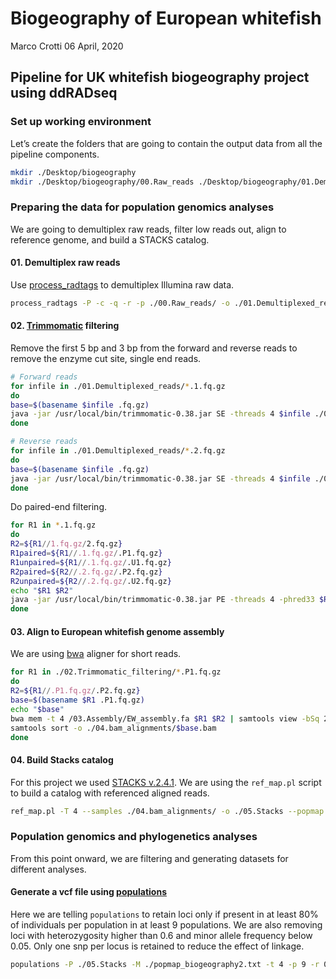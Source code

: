 Biogeography of European whitefish
================
Marco Crotti
06 April, 2020

## Pipeline for UK whitefish biogeography project using ddRADseq

### Set up working environment

Let’s create the folders that are going to contain the output data from
all the pipeline components.

``` bash
mkdir ./Desktop/biogeography
mkdir ./Desktop/biogeography/00.Raw_reads ./Desktop/biogeography/01.Demultiplexed_reads ./Desktop/biogeography/02.Trimmomatic_filtering ./Desktop/biogeography/03.Assembly ./Desktop/biogeography/04.bam_alignments ./Desktop/biogeography/05.Stacks ./Desktop/biogeography/06.Phylogenetics ./Desktop/biogeography/07.Population_genetics
```

### Preparing the data for population genomics analyses

We are going to demultiplex raw reads, filter low reads out, align to
reference genome, and build a STACKS catalog.

#### 01\. Demultiplex raw reads

Use
[process\_radtags](http://catchenlab.life.illinois.edu/stacks/comp/process_radtags.php)
to demultiplex Illumina raw data.

``` bash
process_radtags -P -c -q -r -p ./00.Raw_reads/ -o ./01.Demultiplexed_reads -b ./biogeography_barcodes.txt --inline_inline -i gzfastq -y gzfastq --renz_1 pstI --renz_2 mspI -t 65
```

#### 02\. [Trimmomatic](http://www.usadellab.org/cms/?page=trimmomatic) filtering

Remove the first 5 bp and 3 bp from the forward and reverse reads to
remove the enzyme cut site, single end reads.

``` bash
# Forward reads
for infile in ./01.Demultiplexed_reads/*.1.fq.gz
do
base=$(basename $infile .fq.gz)
java -jar /usr/local/bin/trimmomatic-0.38.jar SE -threads 4 $infile ./02.Trimmomatic_filtering/$base.fq.gz HEADCROP:5
done

# Reverse reads
for infile in ./01.Demultiplexed_reads/*.2.fq.gz
do
base=$(basename $infile .fq.gz)
java -jar /usr/local/bin/trimmomatic-0.38.jar SE -threads 4 $infile ./02.Trimmomatic_filtering/$base.fq.gz HEADCROP:3
done
```

Do paired-end filtering.

``` bash
for R1 in *.1.fq.gz
do
R2=${R1//1.fq.gz/2.fq.gz}
R1paired=${R1//.1.fq.gz/.P1.fq.gz}
R1unpaired=${R1//.1.fq.gz/.U1.fq.gz}    
R2paired=${R2//.2.fq.gz/.P2.fq.gz}
R2unpaired=${R2//.2.fq.gz/.U2.fq.gz}
echo "$R1 $R2"
java -jar /usr/local/bin/trimmomatic-0.38.jar PE -threads 4 -phred33 $R1 $R2 ./02.Trimmomatic_filtering/$R1paired $R1unpaired ./02.Trimmomatic_filtering/$R2paired $R2unpaired LEADING:20 TRAILING:20 MINLEN:60
done
```

#### 03\. Align to European whitefish genome assembly

We are using [bwa](http://bio-bwa.sourceforge.net/) aligner for short
reads.

``` bash
for R1 in ./02.Trimmomatic_filtering/*.P1.fq.gz
do
R2=${R1//.P1.fq.gz/.P2.fq.gz}
base=$(basename $R1 .P1.fq.gz)
echo "$base"
bwa mem -t 4 /03.Assembly/EW_assembly.fa $R1 $R2 | samtools view -bSq 20 | \
samtools sort -o ./04.bam_alignments/$base.bam
done
```

#### 04\. Build Stacks catalog

For this project we used [STACKS
v.2.4.1](http://catchenlab.life.illinois.edu/stacks/). We are using the
`ref_map.pl` script to build a catalog with referenced aligned reads.

``` bash
ref_map.pl -T 4 --samples ./04.bam_alignments/ -o ./05.Stacks --popmap ./popmap_biogeography.txt
```

### Population genomics and phylogenetics analyses

From this point onward, we are filtering and generating datasets for
different analyses.

#### Generate a vcf file using [populations](http://catchenlab.life.illinois.edu/stacks/comp/populations.php)

Here we are telling `populations` to retain loci only if present in at
least 80% of individuals per population in at least 9 populations. We
are also removing loci with heterozygosity higher than 0.6 and minor
allele frequency below 0.05. Only one snp per locus is retained to
reduce the effect of linkage.

``` bash
populations -P ./05.Stacks -M ./popmap_biogeography2.txt -t 4 -p 9 -r 0.8 --max_obs_het 0.6 --min_maf 0.05 --write_single_snp --vcf
```
